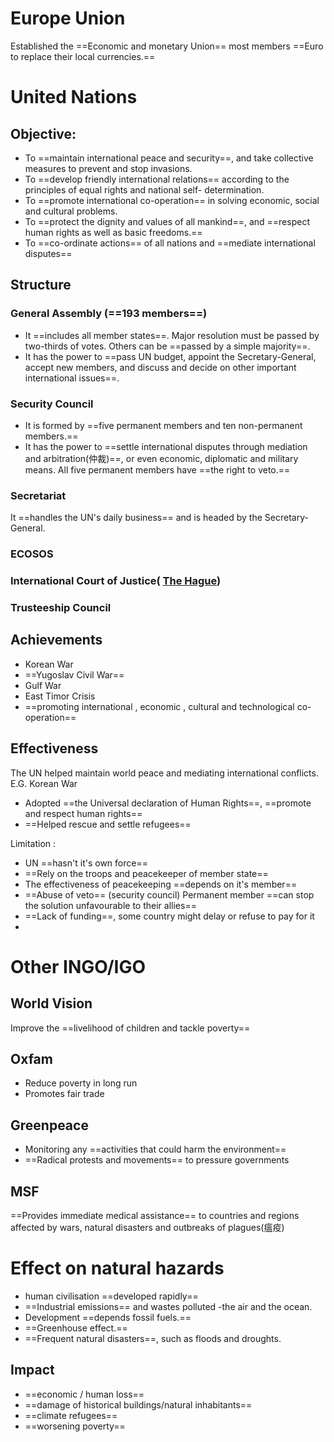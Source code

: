 
# Europe Union
Established the ==Economic and monetary Union==
most members ==Euro to replace their local currencies.==   
# United Nations

## Objective:
-  To ==maintain international peace and security==, and take collective measures to prevent and stop invasions.
- To ==develop friendly international relations== according to the principles of equal rights and national self- determination.
- To ==promote international co-operation== in solving economic, social and cultural problems.
- To ==protect the dignity and values of all mankind==, and ==respect human rights as well as basic freedoms.==
- To ==co-ordinate actions== of all nations and ==mediate international disputes==
## Structure
### General Assembly (==193 members==)
-  It ==includes all member states==. Major resolution must be passed by two-thirds of votes. Others can be ==passed by a simple majority==.
- It has the power to ==pass UN budget, appoint the Secretary-General, accept new members, and discuss and decide on other important international issues==.
### Security Council
- It is formed by ==five permanent members and ten non-permanent members.==
- It has the power to ==settle international disputes through mediation and arbitration(仲裁)==, or even economic, diplomatic and military means. All five permanent members have ==the right to veto.==
### Secretariat 
It ==handles the UN's daily business== and is headed by the Secretary-General.
### ECOSOS
### International Court of Justice( [The Hague](https://en.wikipedia.org/wiki/The_Hague))
### Trusteeship Council
## Achievements
- Korean War
- ==Yugoslav Civil War==
- Gulf War
- East Timor Crisis
- ==promoting international , economic , cultural and technological co-operation==
## Effectiveness 
The UN helped maintain world peace and mediating international conflicts.
E.G. Korean War
- Adopted ==the Universal declaration of Human Rights==, ==promote and respect human rights==
- ==Helped rescue and settle refugees==

Limitation :
- UN ==hasn't it's own force==
- ==Rely on the troops and peacekeeper of member state==
- The effectiveness of peacekeeping ==depends on it's member==
- ==Abuse of veto== (security council) Permanent member ==can stop the solution unfavourable to their allies==
- ==Lack of funding==, some country might delay or refuse to pay for it 
-
# Other INGO/IGO
## World Vision
Improve the ==livelihood of children and tackle poverty==

## Oxfam
- Reduce poverty in long run
- Promotes fair trade

## Greenpeace
- Monitoring any ==activities that could harm the environment==
- ==Radical protests and movements== to pressure governments
## MSF
==Provides immediate medical assistance== to countries and regions affected by wars, natural disasters and outbreaks of plagues(瘟疫)
 

# Effect on natural hazards
- human civilisation ==developed rapidly==
- ==Industrial emissions== and wastes polluted -the air and the ocean.
- Development ==depends fossil fuels.==
- ==Greenhouse effect.==
- ==Frequent natural disasters==, such as floods and droughts.
## Impact
- ==economic / human loss==
- ==damage of historical buildings/natural inhabitants==
- ==climate refugees==
- ==worsening poverty==

